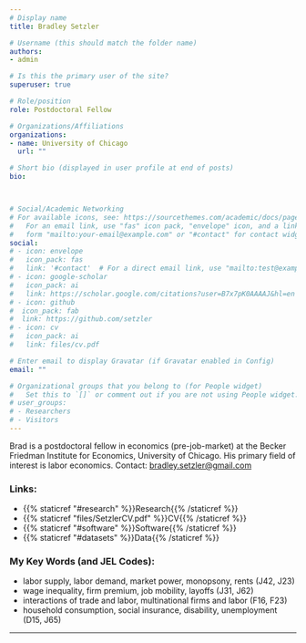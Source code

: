 ```yaml
---
# Display name
title: Bradley Setzler

# Username (this should match the folder name)
authors:
- admin

# Is this the primary user of the site?
superuser: true

# Role/position
role: Postdoctoral Fellow

# Organizations/Affiliations
organizations:
- name: University of Chicago
  url: ""

# Short bio (displayed in user profile at end of posts)
bio: 



# Social/Academic Networking
# For available icons, see: https://sourcethemes.com/academic/docs/page-builder/#icons
#   For an email link, use "fas" icon pack, "envelope" icon, and a link in the
#   form "mailto:your-email@example.com" or "#contact" for contact widget.
social:
# - icon: envelope
#   icon_pack: fas
#   link: '#contact'  # For a direct email link, use "mailto:test@example.org".
# - icon: google-scholar
#   icon_pack: ai
#   link: https://scholar.google.com/citations?user=B7x7pK0AAAAJ&hl=en
# - icon: github
#  icon_pack: fab
#  link: https://github.com/setzler
# - icon: cv
#   icon_pack: ai
#   link: files/cv.pdf

# Enter email to display Gravatar (if Gravatar enabled in Config)
email: ""

# Organizational groups that you belong to (for People widget)
#   Set this to `[]` or comment out if you are not using People widget.
# user_groups:
# - Researchers
# - Visitors
---
```


Brad is a postdoctoral fellow in economics (pre-job-market) at the Becker Friedman Institute for Economics, University of Chicago. His primary field of interest is labor economics. Contact: bradley.setzler@gmail.com

### Links:
- {{% staticref "#research" %}}Research{{% /staticref %}}
- {{% staticref "files/SetzlerCV.pdf" %}}CV{{% /staticref %}}
- {{% staticref "#software" %}}Software{{% /staticref %}}
- {{% staticref "#datasets" %}}Data{{% /staticref %}}


### My Key Words (and JEL Codes):
- labor supply, labor demand, market power, monopsony, rents (J42, J23)
- wage inequality, firm premium, job mobility, layoffs (J31, J62)
- interactions of trade and labor, multinational firms and labor (F16, F23)
- household consumption, social insurance, disability, unemployment (D15, J65)


-------
